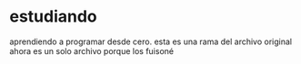 # estudiando
aprendiendo a programar desde cero.
esta es una rama del archivo original
ahora es un solo archivo porque los fuisoné
